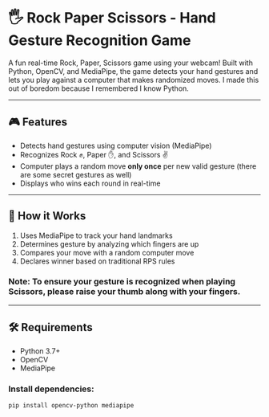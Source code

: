 # 🖐️ Rock Paper Scissors - Hand Gesture Recognition Game

A fun real-time Rock, Paper, Scissors game using your webcam! Built with Python, OpenCV, and MediaPipe, the game detects your hand gestures and lets you play against a computer that makes randomized moves. I made this out of boredom because I remembered I know Python.

---

## 🎮 Features

- Detects hand gestures using computer vision (MediaPipe)
- Recognizes Rock ✊, Paper ✋, and Scissors ✌️
- Computer plays a random move **only once** per new valid gesture (there are some secret gestures as well)
- Displays who wins each round in real-time

---

## 🧠 How it Works

1. Uses MediaPipe to track your hand landmarks
2. Determines gesture by analyzing which fingers are up
3. Compares your move with a random computer move
4. Declares winner based on traditional RPS rules

### Note: To ensure your gesture is recognized when playing Scissors, please raise your thumb along with your fingers.

---

## 🛠️ Requirements

- Python 3.7+
- OpenCV
- MediaPipe

### Install dependencies:
```bash
pip install opencv-python mediapipe
